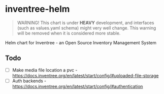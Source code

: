 # inventree-helm

> WARNING! This chart is under **HEAVY** development, and interfaces (such as values.yaml schema) might very well change.  This warning will be removed when it is considered more stable.

Helm chart for Inventree - an Open Source Inventory Management System

## Todo
- [ ] Make media file location a pvc - https://docs.inventree.org/en/latest/start/config/#uploaded-file-storage
- [ ] Auth backends - https://docs.inventree.org/en/latest/start/config/#authentication